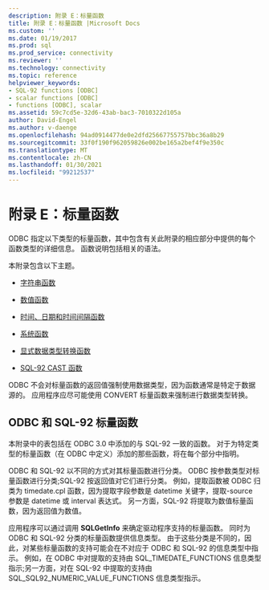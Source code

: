 ```yaml
---
description: 附录 E：标量函数
title: 附录 E：标量函数 |Microsoft Docs
ms.custom: ''
ms.date: 01/19/2017
ms.prod: sql
ms.prod_service: connectivity
ms.reviewer: ''
ms.technology: connectivity
ms.topic: reference
helpviewer_keywords:
- SQL-92 functions [ODBC]
- scalar functions [ODBC]
- functions [ODBC], scalar
ms.assetid: 59c7cd5e-32d6-43ab-bac3-7010322d105a
author: David-Engel
ms.author: v-daenge
ms.openlocfilehash: 94ad0914477de0e2dfd25667755757bbc36a8b29
ms.sourcegitcommit: 33f0f190f962059826e002be165a2bef4f9e350c
ms.translationtype: MT
ms.contentlocale: zh-CN
ms.lasthandoff: 01/30/2021
ms.locfileid: "99212537"
---
```

# <a name="appendix-e-scalar-functions"></a>附录 E：标量函数
ODBC 指定以下类型的标量函数，其中包含有关此附录的相应部分中提供的每个函数类型的详细信息。 函数说明包括相关的语法。  
  
 本附录包含以下主题。  
  
-   [字符串函数](../../../odbc/reference/appendixes/string-functions.md)  
  
-   [数值函数](../../../odbc/reference/appendixes/numeric-functions.md)  
  
-   [时间、日期和时间间隔函数](../../../odbc/reference/appendixes/time-date-and-interval-functions.md)  
  
-   [系统函数](../../../odbc/reference/appendixes/system-functions.md)  
  
-   [显式数据类型转换函数](../../../odbc/reference/appendixes/explicit-data-type-conversion-function.md)  
  
-   [SQL-92 CAST 函数](../../../odbc/reference/appendixes/sql-92-cast-function.md)  
  
 ODBC 不会对标量函数的返回值强制使用数据类型，因为函数通常是特定于数据源的。 应用程序应尽可能使用 CONVERT 标量函数来强制进行数据类型转换。  
  
## <a name="odbc-and-sql-92-scalar-functions"></a>ODBC 和 SQL-92 标量函数  
 本附录中的表包括在 ODBC 3.0 中添加的与 SQL-92 一致的函数。 对于为特定类型的标量函数（在 ODBC 中定义）添加的那些函数，将在每个部分中指明。  
  
 ODBC 和 SQL-92 以不同的方式对其标量函数进行分类。 ODBC 按参数类型对标量函数进行分类;SQL-92 按返回值对它们进行分类。 例如，提取函数被 ODBC 归类为 timedate.cpl 函数，因为提取字段参数是 datetime 关键字，提取-source 参数是 datetime 或 interval 表达式。 另一方面，SQL-92 将提取为数值标量函数，因为返回值为数值。  
  
 应用程序可以通过调用 **SQLGetInfo** 来确定驱动程序支持的标量函数。 同时为 ODBC 和 SQL-92 分类的标量函数提供信息类型。 由于这些分类是不同的，因此，对某些标量函数的支持可能会在不对应于 ODBC 和 SQL-92 的信息类型中指示。 例如，在 ODBC 中对提取的支持由 SQL_TIMEDATE_FUNCTIONS 信息类型指示;另一方面，对在 SQL-92 中提取的支持由 SQL_SQL92_NUMERIC_VALUE_FUNCTIONS 信息类型指示。
